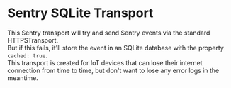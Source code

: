 # Sentry SQLite Transport
This Sentry transport will try and send Sentry events via the standard HTTPSTransport.  
But if this fails, it'll store the event in an SQLite database with the property `cached: true`.  
This transport is created for IoT devices that can lose their internet connection from time to time, but don't want to lose any error logs in the meantime.  
